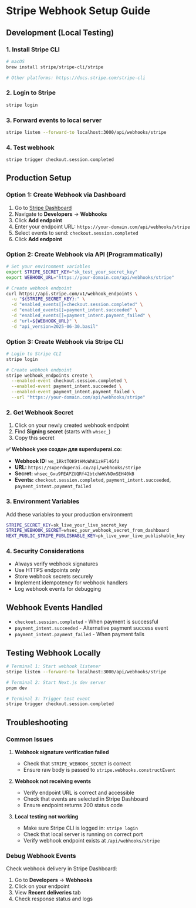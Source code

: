 # Stripe Webhook Setup Guide

## Development (Local Testing)

### 1. Install Stripe CLI
```bash
# macOS
brew install stripe/stripe-cli/stripe

# Other platforms: https://docs.stripe.com/stripe-cli
```

### 2. Login to Stripe
```bash
stripe login
```

### 3. Forward events to local server
```bash
stripe listen --forward-to localhost:3000/api/webhooks/stripe
```

### 4. Test webhook
```bash
stripe trigger checkout.session.completed
```

## Production Setup

### Option 1: Create Webhook via Dashboard

1. Go to [Stripe Dashboard](https://dashboard.stripe.com)
2. Navigate to **Developers** → **Webhooks**
3. Click **Add endpoint**
4. Enter your endpoint URL: `https://your-domain.com/api/webhooks/stripe`
5. Select events to send: `checkout.session.completed`
6. Click **Add endpoint**

### Option 2: Create Webhook via API (Programmatically)

```bash
# Set your environment variables
export STRIPE_SECRET_KEY="sk_test_your_secret_key"
export WEBHOOK_URL="https://your-domain.com/api/webhooks/stripe"

# Create webhook endpoint
curl https://api.stripe.com/v1/webhook_endpoints \
  -u "${STRIPE_SECRET_KEY}:" \
  -d "enabled_events[]=checkout.session.completed" \
  -d "enabled_events[]=payment_intent.succeeded" \
  -d "enabled_events[]=payment_intent.payment_failed" \
  -d "url=${WEBHOOK_URL}" \
  -d "api_version=2025-06-30.basil"
```

### Option 3: Create Webhook via Stripe CLI

```bash
# Login to Stripe CLI
stripe login

# Create webhook endpoint
stripe webhook_endpoints create \
  --enabled-event checkout.session.completed \
  --enabled-event payment_intent.succeeded \
  --enabled-event payment_intent.payment_failed \
  --url "https://your-domain.com/api/webhooks/stripe"
```

### 2. Get Webhook Secret

1. Click on your newly created webhook endpoint
2. Find **Signing secret** (starts with `whsec_`)
3. Copy this secret

**✅ Webhook уже создан для superduperai.co:**
- **Webhook ID:** `we_1RktTOK9tHMoWhKizHFl4GfU`
- **URL:** `https://superduperai.co/api/webhooks/stripe`
- **Secret:** `whsec_Gxu9FEAPZUQRf42btchWKVNDmSEH40kB`
- **Events:** `checkout.session.completed`, `payment_intent.succeeded`, `payment_intent.payment_failed`

### 3. Environment Variables

Add these variables to your production environment:

```bash
STRIPE_SECRET_KEY=sk_live_your_live_secret_key
STRIPE_WEBHOOK_SECRET=whsec_your_webhook_secret_from_dashboard
NEXT_PUBLIC_STRIPE_PUBLISHABLE_KEY=pk_live_your_live_publishable_key
```

### 4. Security Considerations

- Always verify webhook signatures
- Use HTTPS endpoints only
- Store webhook secrets securely
- Implement idempotency for webhook handlers
- Log webhook events for debugging

## Webhook Events Handled

- `checkout.session.completed` - When payment is successful
- `payment_intent.succeeded` - Alternative payment success event
- `payment_intent.payment_failed` - When payment fails

## Testing Webhook Locally

```bash
# Terminal 1: Start webhook listener
stripe listen --forward-to localhost:3000/api/webhooks/stripe

# Terminal 2: Start Next.js dev server
pnpm dev

# Terminal 3: Trigger test event
stripe trigger checkout.session.completed
```

## Troubleshooting

### Common Issues

1. **Webhook signature verification failed**
   - Check that `STRIPE_WEBHOOK_SECRET` is correct
   - Ensure raw body is passed to `stripe.webhooks.constructEvent`

2. **Webhook not receiving events**
   - Verify endpoint URL is correct and accessible
   - Check that events are selected in Stripe Dashboard
   - Ensure endpoint returns 200 status code

3. **Local testing not working**
   - Make sure Stripe CLI is logged in: `stripe login`
   - Check that local server is running on correct port
   - Verify webhook endpoint exists at `/api/webhooks/stripe`

### Debug Webhook Events

Check webhook delivery in Stripe Dashboard:
1. Go to **Developers** → **Webhooks**
2. Click on your endpoint
3. View **Recent deliveries** tab
4. Check response status and logs 